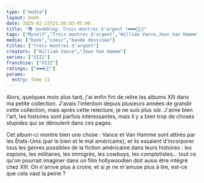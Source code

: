 ```yaml
---
type: ["media"]
layout: book
date: 2025-02-23T21:36:03-05:00
title: "📚 bookblog: Trois montres d'argent (❤️❤️❤️🖤🖤)"
tags: ["Myself","Trois montres d'argent","William Vance,Jean Van Hamme"]
media: ["book","comic","bande dessinée"]
titles: ["Trois montres d'argent"]
creators: ["William Vance","Jean Van Hamme"]
series: ["XIII"]
franchise: ["XIII"]
ratings: ["❤️❤️❤️🖤🖤"]
params:
  entry: Tome 11
---
```


Alors, quelques mois plus tard, j'ai enfin fini de relire les albums XIII dans ma petite collection. J'avais l'intention depuis plusieurs années de grandir cette collection, mais après cette relecture, je ne suis plus sûr. J'aime bien l'art, les histoires sont parfois intéressantes, mais il y a bien trop de choses stupides qui se déroulent dans ces pages.

Cet album-ci montre bien une chose : Vance et Van Hamme sont attirés par les États-Unis (par le bien et le mal américains), et ils essaient d'incorporer tous les genres possibles de la fiction américaine dans leurs histoires : les espions, les militaires, les immigrés, les cowboys, les complotistes... tout ce qu'on pourrait imaginer dans un film hollywoodien doit aussi être intégré chez XIII. On n'arrive plus à croire, et si je ne m'amuse plus à lire, est-ce que cela vaut la peine ?
